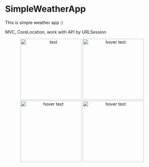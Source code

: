 # SimpleWeatherApp

This is simple weather app :)

MVC, CoreLocation, work with API by URLSession

<p align="center">
  <img src="https://user-images.githubusercontent.com/74005578/105822445-22b2a700-5fcd-11eb-8f8b-46911b2fbab2.png" width="200" title="text">
  <img src="https://user-images.githubusercontent.com/74005578/105822488-2f36ff80-5fcd-11eb-89e1-a294e260d956.png" width="200" title="hover text">
  <img src="https://user-images.githubusercontent.com/74005578/105822461-26462e00-5fcd-11eb-8b33-c988cfb109d1.png" width="200" title="hover text">
  <img src="https://user-images.githubusercontent.com/74005578/105823690-84274580-5fce-11eb-98ab-a9e726be6350.png" width="200" title="hover text">
</p>
